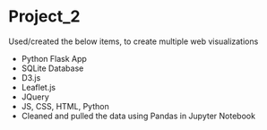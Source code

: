 # Project_2

Used/created the below items, to create multiple web visualizations
- Python Flask App
- SQLite Database
- D3.js
- Leaflet.js
- JQuery
- JS, CSS, HTML, Python
- Cleaned and pulled the data using Pandas in Jupyter Notebook
